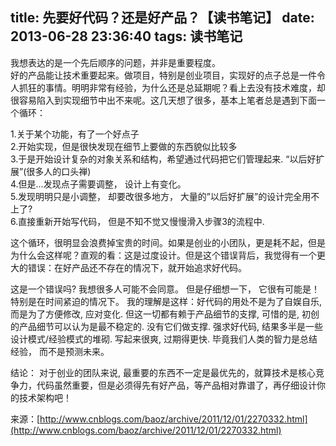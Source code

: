 title: 先要好代码？还是好产品？【读书笔记】
date: 2013-06-28 23:36:40
tags: 读书笔记
---

我想表达的是一个先后顺序的问题，并非是重要程度。  
好的产品能让技术重要起来。做项目，特别是创业项目，实现好的点子总是一件令人抓狂的事情。明明非常有经验，为什么还是总延期呢？看上去没有技术难度，却很容易陷入到实现细节中出不来呢。<!-- more -->这几天想了很多，基本上笔者总是遇到下面一个循环：

1.关于某个功能，有了一个好点子  
2.开始实现，但是很快发现在细节上要做的东西貌似比较多  
3.于是开始设计复杂的对象关系和结构，希望通过代码把它们管理起来. “以后好扩展”(很多人的口头禅)  
4.但是…发现点子需要调整， 设计上有变化。  
5.发现明明只是小调整， 却要改很多地方， 大量的”以后好扩展”的设计完全用不上了?  
6.直接重新开始写代码， 但是不知不觉又慢慢滑入步骤3的流程中.  
 
这个循环，很明显会浪费掉宝贵的时间。如果是创业的小团队，更是耗不起，但是为什么会这样呢？直观的看：这是过度设计。但是这个错误背后，我觉得有一个更大的错误：在好产品还不存在的情况下，就开始追求好代码。
 
这是一个错误吗? 我想很多人可能不会同意。 但是仔细想一下， 它很有可能是！ 特别是在时间紧迫的情况下。 我的理解是这样：好代码的用处不是为了自娱自乐, 而是为了方便修改, 应对变化.  但这一切都有赖于产品细节的支撑, 可惜的是, 初创的产品细节可以认为是最不稳定的.  没有它们做支撑. 强求好代码,  结果多半是一些设计模式/经验模式的堆砌.  写起来很爽,  过期得更快. 毕竟我们人类的智力是总结经验， 而不是预测未来。
 
结论： 对于创业的团队来说, 最重要的东西不一定是最优先的，就算技术是核心竞争力，代码虽然重要，但是必须得先有好产品，等产品相对靠谱了，再仔细设计你的技术架构吧！

来源：[http://www.cnblogs.com/baoz/archive/2011/12/01/2270332.html](http://www.cnblogs.com/baoz/archive/2011/12/01/2270332.html)
